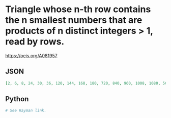 # Triangle whose n\-th row contains the n smallest numbers that are products of n distinct integers \> 1, read by rows\.
https://oeis.org/A081957
## JSON
```JSON
[2, 6, 8, 24, 30, 36, 120, 144, 168, 180, 720, 840, 960, 1008, 1080, 5040, 5760, 6480, 6720, 7200, 7560, 40320, 45360, 50400, 51840, 55440, 57600, 60480, 362880, 403200, 443520, 453600, 483840, 498960, 518400, 524160, 3628800, 3991680, 4354560, 4435200, 4717440, 4838400, 4989600, 5080320, 5241600]
```
## Python
```Python
# See Rayman link.
```
